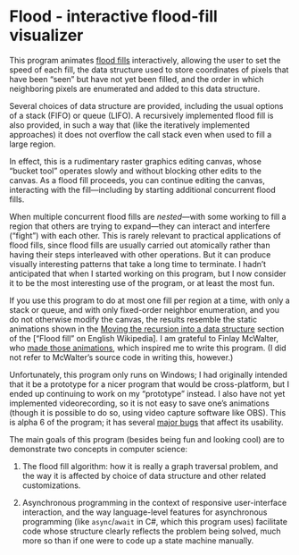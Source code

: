 <!--
  This file is part of Flood, an interactive flood-fill visualizer.

  Copyright 2021 Eliah Kagan <degeneracypressure@gmail.com>

  Permission to use, copy, modify, and/or distribute this software for any
  purpose with or without fee is hereby granted.

  THE SOFTWARE IS PROVIDED "AS IS" AND THE AUTHOR DISCLAIMS ALL WARRANTIES WITH
  REGARD TO THIS SOFTWARE INCLUDING ALL IMPLIED WARRANTIES OF MERCHANTABILITY
  AND FITNESS. IN NO EVENT SHALL THE AUTHOR BE LIABLE FOR ANY SPECIAL, DIRECT,
  INDIRECT, OR CONSEQUENTIAL DAMAGES OR ANY DAMAGES WHATSOEVER RESULTING FROM
  LOSS OF USE, DATA OR PROFITS, WHETHER IN AN ACTION OF CONTRACT, NEGLIGENCE OR
  OTHER TORTIOUS ACTION, ARISING OUT OF OR IN CONNECTION WITH THE USE OR
  PERFORMANCE OF THIS SOFTWARE.
-->

# Flood - interactive flood-fill visualizer

This program animates [flood fills](https://en.wikipedia.org/wiki/Flood_fill)
interactively, allowing the user to set the speed of each fill, the data
structure used to store coordinates of pixels that have been &ldquo;seen&rdquo;
but have not yet been filled, and the order in which neighboring pixels are
enumerated and added to this data structure.

Several choices of data structure are provided, including the usual options of
a stack (FIFO) or queue (LIFO). A recursively implemented flood fill is also
provided, in such a way that (like the iteratively implemented approaches) it
does not overflow the call stack even when used to fill a large region.

In effect, this is a rudimentary raster graphics editing canvas, whose
&ldquo;bucket tool&rdquo; operates slowly and without blocking other edits to
the canvas. As a flood fill proceeds, you can continue editing the canvas,
interacting with the fill&mdash;including by starting additional concurrent
flood fills.

When multiple concurrent flood fills are *nested*&mdash;with some working to
fill a region that others are trying to expand&mdash;they can interact and
interfere (&ldquo;fight&rdquo;) with each other. This is rarely relevant to
practical applications of flood fills, since flood fills are usually carried
out atomically rather than having their steps interleaved with other
operations. But it can produce visually interesting patterns that take a long
time to terminate. I hadn&rsquo;t anticipated that when I started working on
this program, but I now consider it to be the most interesting use of the
program, or at least the most fun.

If you use this program to do at most one fill per region at a time, with only
a stack or queue, and with only fixed-order neighbor enumeration, and you do
not otherwise modify the canvas, the results resemble the static animations
shown in the [Moving the recursion into a data
structure](https://en.wikipedia.org/wiki/Flood_fill#Moving_the_recursion_into_a_data_structure)
section of the [&ldquo;Flood fill&rdquo; on English Wikipedia]. I am grateful
to Finlay McWalter, who [made those
animations](https://en.wikipedia.org/w/index.php?title=Talk:Flood_fill&oldid=804243376#Large_scale_animation),
which inspired me to write this program. (I did not refer to McWalter&rsquo;s
source code in writing this, however.)

Unfortunately, this program only runs on Windows; I had originally intended
that it be a prototype for a nicer program that would be cross-platform, but I
ended up continuing to work on my &ldquo;prototype&rdquo; instead. I also have
not yet implemented videorecording, so it is not easy to save one&rsquo;s
animations (though it is possible to do so, using video capture software like
OBS). This is alpha 6 of the program; it has several [major bugs](BUGS.md) that
affect its usability.

The main goals of this program (besides being fun and looking cool) are to
demonstrate two concepts in computer science:

1. The flood fill algorithm: how it is really a graph traversal problem, and
   the way it is affected by choice of data structure and other related
   customizations.

2. Asynchronous programming in the context of responsive user-interface
   interaction, and the way language-level features for asynchronous
   programming (like `async`/`await` in C#, which this program uses) facilitate
   code whose structure clearly reflects the problem being solved, much more so
   than if one were to code up a state machine manually.
